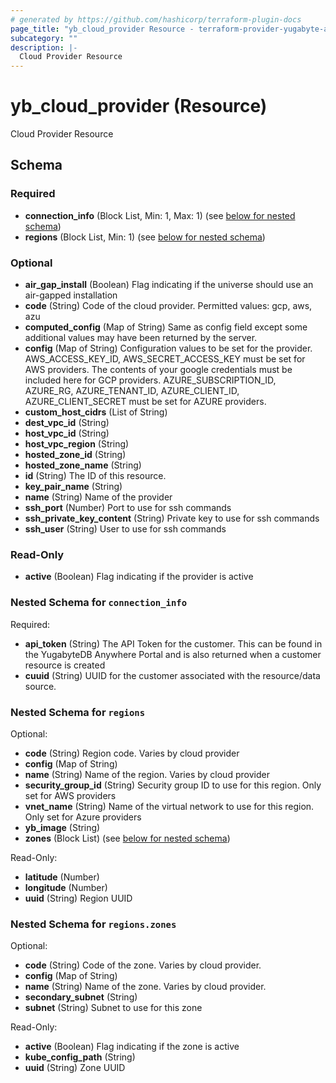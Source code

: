 ```yaml
---
# generated by https://github.com/hashicorp/terraform-plugin-docs
page_title: "yb_cloud_provider Resource - terraform-provider-yugabyte-anywhere"
subcategory: ""
description: |-
  Cloud Provider Resource
---
```


# yb_cloud_provider (Resource)

Cloud Provider Resource



<!-- schema generated by tfplugindocs -->
## Schema

### Required

- **connection_info** (Block List, Min: 1, Max: 1) (see [below for nested schema](#nestedblock--connection_info))
- **regions** (Block List, Min: 1) (see [below for nested schema](#nestedblock--regions))

### Optional

- **air_gap_install** (Boolean) Flag indicating if the universe should use an air-gapped installation
- **code** (String) Code of the cloud provider. Permitted values: gcp, aws, azu
- **computed_config** (Map of String) Same as config field except some additional values may have been returned by the server.
- **config** (Map of String) Configuration values to be set for the provider. AWS_ACCESS_KEY_ID, AWS_SECRET_ACCESS_KEY must be set for AWS providers. The contents of your google credentials must be included here for GCP providers. AZURE_SUBSCRIPTION_ID, AZURE_RG, AZURE_TENANT_ID, AZURE_CLIENT_ID, AZURE_CLIENT_SECRET must be set for AZURE providers.
- **custom_host_cidrs** (List of String)
- **dest_vpc_id** (String)
- **host_vpc_id** (String)
- **host_vpc_region** (String)
- **hosted_zone_id** (String)
- **hosted_zone_name** (String)
- **id** (String) The ID of this resource.
- **key_pair_name** (String)
- **name** (String) Name of the provider
- **ssh_port** (Number) Port to use for ssh commands
- **ssh_private_key_content** (String) Private key to use for ssh commands
- **ssh_user** (String) User to use for ssh commands

### Read-Only

- **active** (Boolean) Flag indicating if the provider is active

<a id="nestedblock--connection_info"></a>
### Nested Schema for `connection_info`

Required:

- **api_token** (String) The API Token for the customer. This can be found in the YugabyteDB Anywhere Portal and is also returned when a customer resource is created
- **cuuid** (String) UUID for the customer associated with the resource/data source.


<a id="nestedblock--regions"></a>
### Nested Schema for `regions`

Optional:

- **code** (String) Region code. Varies by cloud provider
- **config** (Map of String)
- **name** (String) Name of the region. Varies by cloud provider
- **security_group_id** (String) Security group ID to use for this region. Only set for AWS providers
- **vnet_name** (String) Name of the virtual network to use for this region. Only set for Azure providers
- **yb_image** (String)
- **zones** (Block List) (see [below for nested schema](#nestedblock--regions--zones))

Read-Only:

- **latitude** (Number)
- **longitude** (Number)
- **uuid** (String) Region UUID

<a id="nestedblock--regions--zones"></a>
### Nested Schema for `regions.zones`

Optional:

- **code** (String) Code of the zone. Varies by cloud provider.
- **config** (Map of String)
- **name** (String) Name of the zone. Varies by cloud provider.
- **secondary_subnet** (String)
- **subnet** (String) Subnet to use for this zone

Read-Only:

- **active** (Boolean) Flag indicating if the zone is active
- **kube_config_path** (String)
- **uuid** (String) Zone UUID


